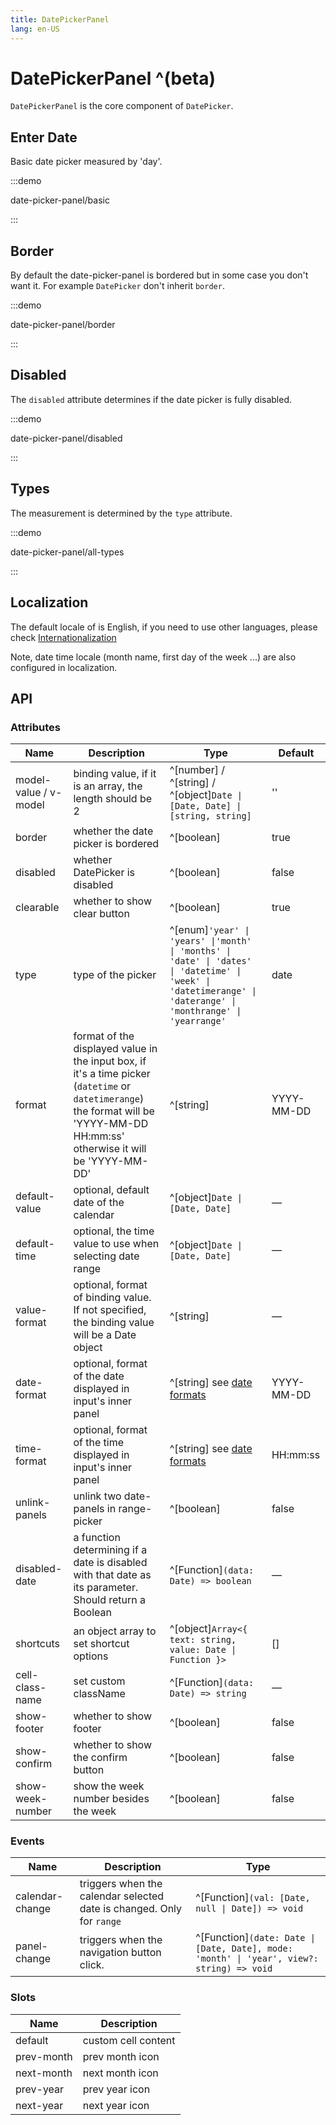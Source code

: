 ```yaml
---
title: DatePickerPanel
lang: en-US
---
```


# DatePickerPanel ^(beta)

`DatePickerPanel` is the core component of `DatePicker`.

## Enter Date

Basic date picker measured by 'day'.

:::demo

date-picker-panel/basic

:::

## Border

By default the date-picker-panel is bordered but in some case you don't want it.
For example `DatePicker` don't inherit `border`.

:::demo

date-picker-panel/border

:::

## Disabled

The `disabled` attribute determines if the date picker is fully disabled.

:::demo

date-picker-panel/disabled

:::

## Types

The measurement is determined by the `type` attribute.

:::demo

date-picker-panel/all-types

:::

## Localization

The default locale of is English, if you need to use other languages, please check [Internationalization](/en-US/guide/i18n)

Note, date time locale (month name, first day of the week ...) are also configured in localization.

## API

### Attributes

| Name                  | Description                                                                                                                                                                      | Type                                                                                                                                                           | Default    |
| --------------------- | -------------------------------------------------------------------------------------------------------------------------------------------------------------------------------- | -------------------------------------------------------------------------------------------------------------------------------------------------------------- | ---------- |
| model-value / v-model | binding value, if it is an array, the length should be 2                                                                                                                         | ^[number] / ^[string] / ^[object]`Date \| [Date, Date] \| [string, string]`                                                                                    | ''         |
| border                | whether the date picker is bordered                                                                                                                                              | ^[boolean]                                                                                                                                                     | true       |
| disabled              | whether DatePicker is disabled                                                                                                                                                   | ^[boolean]                                                                                                                                                     | false      |
| clearable             | whether to show clear button                                                                                                                                                     | ^[boolean]                                                                                                                                                     | true       |
| type                  | type of the picker                                                                                                                                                               | ^[enum]`'year' \| 'years' \|'month' \| 'months' \| 'date' \| 'dates' \| 'datetime' \| 'week' \| 'datetimerange' \| 'daterange' \| 'monthrange' \| 'yearrange'` | date       |
| format                | format of the displayed value in the input box, if it's a time picker (`datetime` or `datetimerange`) the format will be 'YYYY-MM-DD HH:mm:ss' otherwise it will be 'YYYY-MM-DD' | ^[string]                                                                                                                                                      | YYYY-MM-DD |
| default-value         | optional, default date of the calendar                                                                                                                                           | ^[object]`Date \| [Date, Date]`                                                                                                                                | —          |
| default-time          | optional, the time value to use when selecting date range                                                                                                                        | ^[object]`Date \| [Date, Date]`                                                                                                                                | —          |
| value-format          | optional, format of binding value. If not specified, the binding value will be a Date object                                                                                     | ^[string]                                                                                                                                                      | —          |
| date-format           | optional, format of the date displayed in input's inner panel                                                                                                                    | ^[string] see [date formats](https://day.js.org/docs/en/display/format)                                                                                        | YYYY-MM-DD |
| time-format           | optional, format of the time displayed in input's inner panel                                                                                                                    | ^[string] see [date formats](https://day.js.org/docs/en/display/format)                                                                                        | HH:mm:ss   |
| unlink-panels         | unlink two date-panels in range-picker                                                                                                                                           | ^[boolean]                                                                                                                                                     | false      |
| disabled-date         | a function determining if a date is disabled with that date as its parameter. Should return a Boolean                                                                            | ^[Function]`(data: Date) => boolean`                                                                                                                           | —          |
| shortcuts             | an object array to set shortcut options                                                                                                                                          | ^[object]`Array<{ text: string, value: Date \| Function }>`                                                                                                    | []         |
| cell-class-name       | set custom className                                                                                                                                                             | ^[Function]`(data: Date) => string`                                                                                                                            | —          |
| show-footer           | whether to show footer                                                                                                                                                           | ^[boolean]                                                                                                                                                     | false      |
| show-confirm          | whether to show the confirm button                                                                                                                                               | ^[boolean]                                                                                                                                                     | false      |
| show-week-number      | show the week number besides the week                                                                                                                                            | ^[boolean]                                                                                                                                                     | false      |

### Events

| Name            | Description                                                           | Type                                                                                      |
| --------------- | --------------------------------------------------------------------- | ----------------------------------------------------------------------------------------- |
| calendar-change | triggers when the calendar selected date is changed. Only for `range` | ^[Function]`(val: [Date, null \| Date]) => void`                                          |
| panel-change    | triggers when the navigation button click.                            | ^[Function]`(date: Date \| [Date, Date], mode: 'month' \| 'year', view?: string) => void` |

### Slots

| Name       | Description         |
| ---------- | ------------------- |
| default    | custom cell content |
| prev-month | prev month icon     |
| next-month | next month icon     |
| prev-year  | prev year icon      |
| next-year  | next year icon      |
